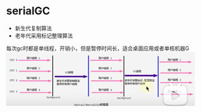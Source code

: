 # serialGC
- 新生代复制算法
- 老年代采用标记整理算法

每次gc时都是单线程，开销小，但是暂停时间长，适合桌面应用或者单核机器G
![img.png](../images/jvm-49-01.png)
